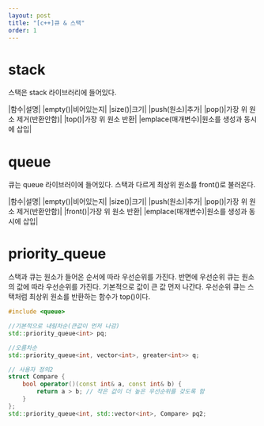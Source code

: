 ```yaml
---
layout: post
title: "[c++]큐 & 스택"
order: 1
---
```



# stack

스택은 stack 라이브러리에 들어있다.

|함수|설명|
|empty()|비어있는지|
|size()|크기|
|push(원소)|추가|
|pop()|가장 위 원소 제거(반환안함)|
|top()|가장 위 원소 반환|
|emplace(매개변수)|원소를 생성과 동시에 삽입|

# queue

큐는 queue 라이브러이에 들어있다. 스택과 다르게 최상위 원소를 front()로 불러온다.

|함수|설명|
|empty()|비어있는지|
|size()|크기|
|push(원소)|추가|
|pop()|가장 위 원소 제거(반환안함)|
|front()|가장 위 원소 반환|
|emplace(매개변수)|원소를 생성과 동시에 삽입|

# priority_queue

스택과 큐는 원소가 들어온 순서에 따라 우선순위를 가진다. 반면에 우선순위 큐는 원소의 값에 따라 우선순위를 가진다. 기본적으로 값이 큰 값 먼저 나간다. 우선순위 큐는 스택처럼 최상위 원소를 반환하는 함수가 top()이다.

```cpp
#include <queue>

//기본적으로 내림차순(큰값이 먼저 나감)
std::priority_queue<int> pq; 

//오름차순
std::priority_queue<int, vector<int>, greater<int>> q;

// 사용자 정의2
struct Compare {
    bool operator()(const int& a, const int& b) {
        return a > b; // 작은 값이 더 높은 우선순위를 갖도록 함
    }
};
std::priority_queue<int, std::vector<int>, Compare> pq2;
```